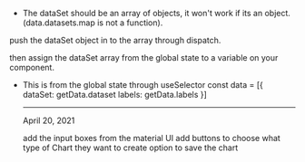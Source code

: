 - The dataSet should be an array of objects, it won't work if its an object. (data.datasets.map is not a function).

push the dataSet object in to the array through dispatch.

then assign the dataSet array from the global state to a variable on your component.

- This is from the global state through useSelector
  const data = [{
  dataSet: getData.dataset
  labels: getData.labels
  }]

  ***

  April 20, 2021

  add the input boxes from the material UI
  add buttons to choose what type of Chart they want to create
  option to save the chart
